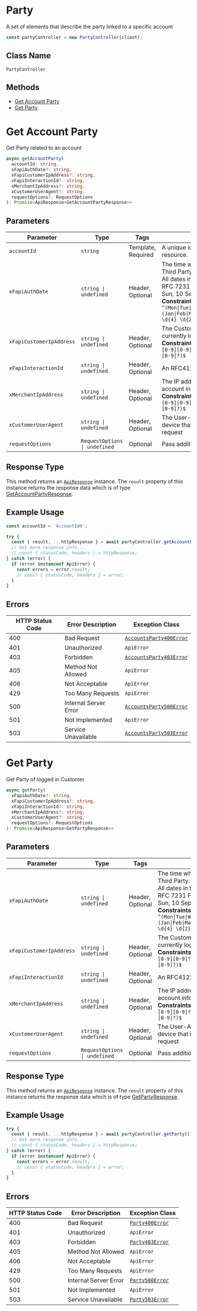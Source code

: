 # Party

A set of elements that describe the party linked to a specific account

```ts
const partyController = new PartyController(client);
```

## Class Name

`PartyController`

## Methods

* [Get Account Party](../../doc/controllers/party.md#get-account-party)
* [Get Party](../../doc/controllers/party.md#get-party)


# Get Account Party

Get Party related to an account

```ts
async getAccountParty(
  accountId: string,
  xFapiAuthDate?: string,
  xFapiCustomerIpAddress?: string,
  xFapiInteractionId?: string,
  xMerchantIpAddress?: string,
  xCustomerUserAgent?: string,
  requestOptions?: RequestOptions
): Promise<ApiResponse<GetAccountPartyResponse>>
```

## Parameters

| Parameter | Type | Tags | Description |
|  --- | --- | --- | --- |
| `accountId` | `string` | Template, Required | A unique identifier used to identify the account resource. |
| `xFapiAuthDate` | `string \| undefined` | Header, Optional | The time when the Customer last logged in with the Third Party.<br>All dates in the HTTP headers are represented as RFC 7231 Full Dates. An example is below:<br>Sun, 10 Sep 2017 19:43:31 UTC<br>**Constraints**: *Pattern*: `^(Mon\|Tue\|Wed\|Thu\|Fri\|Sat\|Sun), \d{2} (Jan\|Feb\|Mar\|Apr\|May\|Jun\|Jul\|Aug\|Sep\|Oct\|Nov\|Dec) \d{4} \d{2}:\d{2}:\d{2} (GMT\|UTC)$` |
| `xFapiCustomerIpAddress` | `string \| undefined` | Header, Optional | The Customer's IP address if the Customer is currently logged in with the Third Party.<br>**Constraints**: *Pattern*: `^((25[0-5]\|2[0-4][0-9]\|[01]?[0-9][0-9]?)\.){3}(25[0-5]\|2[0-4][0-9]\|[01]?[0-9][0-9]?)$` |
| `xFapiInteractionId` | `string \| undefined` | Header, Optional | An RFC4122 UID used as a correlation id. |
| `xMerchantIpAddress` | `string \| undefined` | Header, Optional | The IP address of the merchant when making account information requests through a Third Party.<br>**Constraints**: *Pattern*: `^((25[0-5]\|2[0-4][0-9]\|[01]?[0-9][0-9]?)\.){3}(25[0-5]\|2[0-4][0-9]\|[01]?[0-9][0-9]?)$` |
| `xCustomerUserAgent` | `string \| undefined` | Header, Optional | The User-Agent of the application on the customer device that is used to make the account information request |
| `requestOptions` | `RequestOptions \| undefined` | Optional | Pass additional request options. |

## Response Type

This method returns an [`ApiResponse`](../../doc/api-response.md) instance. The `result` property of this instance returns the response data which is of type [GetAccountPartyResponse](../../doc/models/get-account-party-response.md).

## Example Usage

```ts
const accountId = 'AccountId0';

try {
  const { result, ...httpResponse } = await partyController.getAccountParty(accountId);
  // Get more response info...
  // const { statusCode, headers } = httpResponse;
} catch (error) {
  if (error instanceof ApiError) {
    const errors = error.result;
    // const { statusCode, headers } = error;
  }
}
```

## Errors

| HTTP Status Code | Error Description | Exception Class |
|  --- | --- | --- |
| 400 | Bad Request | [`AccountsParty400Error`](../../doc/models/accounts-party-400-error.md) |
| 401 | Unauthorized | `ApiError` |
| 403 | Forbidden | [`AccountsParty403Error`](../../doc/models/accounts-party-403-error.md) |
| 405 | Method Not Allowed | `ApiError` |
| 406 | Not Acceptable | `ApiError` |
| 429 | Too Many Requests | `ApiError` |
| 500 | Internal Server Error | [`AccountsParty500Error`](../../doc/models/accounts-party-500-error.md) |
| 501 | Not Implemented | `ApiError` |
| 503 | Service Unavailable | [`AccountsParty503Error`](../../doc/models/accounts-party-503-error.md) |


# Get Party

Get Party of logged in Customer

```ts
async getParty(
  xFapiAuthDate?: string,
  xFapiCustomerIpAddress?: string,
  xFapiInteractionId?: string,
  xMerchantIpAddress?: string,
  xCustomerUserAgent?: string,
  requestOptions?: RequestOptions
): Promise<ApiResponse<GetPartyResponse>>
```

## Parameters

| Parameter | Type | Tags | Description |
|  --- | --- | --- | --- |
| `xFapiAuthDate` | `string \| undefined` | Header, Optional | The time when the Customer last logged in with the Third Party.<br>All dates in the HTTP headers are represented as RFC 7231 Full Dates. An example is below:<br>Sun, 10 Sep 2017 19:43:31 UTC<br>**Constraints**: *Pattern*: `^(Mon\|Tue\|Wed\|Thu\|Fri\|Sat\|Sun), \d{2} (Jan\|Feb\|Mar\|Apr\|May\|Jun\|Jul\|Aug\|Sep\|Oct\|Nov\|Dec) \d{4} \d{2}:\d{2}:\d{2} (GMT\|UTC)$` |
| `xFapiCustomerIpAddress` | `string \| undefined` | Header, Optional | The Customer's IP address if the Customer is currently logged in with the Third Party.<br>**Constraints**: *Pattern*: `^((25[0-5]\|2[0-4][0-9]\|[01]?[0-9][0-9]?)\.){3}(25[0-5]\|2[0-4][0-9]\|[01]?[0-9][0-9]?)$` |
| `xFapiInteractionId` | `string \| undefined` | Header, Optional | An RFC4122 UID used as a correlation id. |
| `xMerchantIpAddress` | `string \| undefined` | Header, Optional | The IP address of the merchant when making account information requests through a Third Party.<br>**Constraints**: *Pattern*: `^((25[0-5]\|2[0-4][0-9]\|[01]?[0-9][0-9]?)\.){3}(25[0-5]\|2[0-4][0-9]\|[01]?[0-9][0-9]?)$` |
| `xCustomerUserAgent` | `string \| undefined` | Header, Optional | The User-Agent of the application on the customer device that is used to make the account information request |
| `requestOptions` | `RequestOptions \| undefined` | Optional | Pass additional request options. |

## Response Type

This method returns an [`ApiResponse`](../../doc/api-response.md) instance. The `result` property of this instance returns the response data which is of type [GetPartyResponse](../../doc/models/get-party-response.md).

## Example Usage

```ts
try {
  const { result, ...httpResponse } = await partyController.getParty();
  // Get more response info...
  // const { statusCode, headers } = httpResponse;
} catch (error) {
  if (error instanceof ApiError) {
    const errors = error.result;
    // const { statusCode, headers } = error;
  }
}
```

## Errors

| HTTP Status Code | Error Description | Exception Class |
|  --- | --- | --- |
| 400 | Bad Request | [`Party400Error`](../../doc/models/party-400-error.md) |
| 401 | Unauthorized | `ApiError` |
| 403 | Forbidden | [`Party403Error`](../../doc/models/party-403-error.md) |
| 405 | Method Not Allowed | `ApiError` |
| 406 | Not Acceptable | `ApiError` |
| 429 | Too Many Requests | `ApiError` |
| 500 | Internal Server Error | [`Party500Error`](../../doc/models/party-500-error.md) |
| 501 | Not Implemented | `ApiError` |
| 503 | Service Unavailable | [`Party503Error`](../../doc/models/party-503-error.md) |

